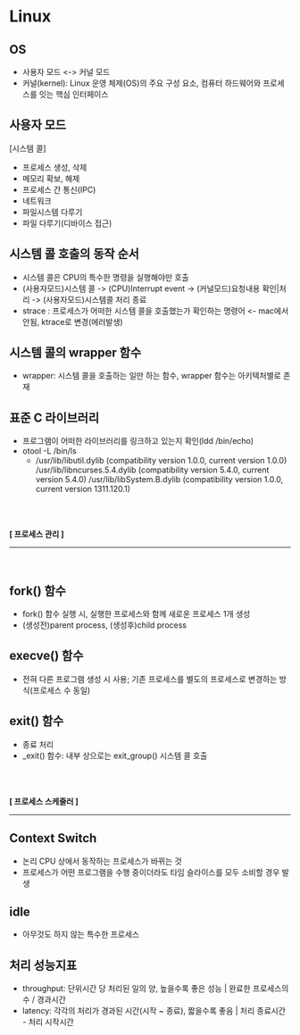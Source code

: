 # Linux


## OS
* 사용자 모드 <-> 커널 모드
* 커널(kernel): Linux 운영 체제(OS)의 주요 구성 요소, 컴퓨터 하드웨어와 프로세스를 잇는 핵심 인터페이스

## 사용자 모드
[시스템 콜]
* 프로세스 생성, 삭제
* 메모리 확보, 해제
* 프로세스 간 통신(IPC)
* 네트워크
* 파일시스템 다루기
* 파일 다루기(디바이스 접근)

## 시스템 콜 호출의 동작 순서
* 시스템 콜은 CPU의 특수한 명령을 실행해야만 호출
* (사용자모드)시스템 콜 -> (CPU)Interrupt event -> (커널모드)요청내용 확인|처리 -> (사용자모드)시스템콜 처리 종료
* strace : 프로세스가 어떠한 시스템 콜을 호출했는가 확인하는 명령어 <- mac에서 안됨, ktrace로 변경(에러발생)

## 시스템 콜의 wrapper 함수
* wrapper: 시스템 콜을 호출하는 일만 하는 함수, wrapper 함수는 아키텍처별로 존재

## 표준 C 라이브러리
* 프로그램이 어떠한 라이브러리를 링크하고 있는지 확인(ldd /bin/echo)
* otool -L /bin/ls   
    *  /usr/lib/libutil.dylib (compatibility version 1.0.0, current version 1.0.0)
        /usr/lib/libncurses.5.4.dylib (compatibility version 5.4.0, current version 5.4.0)
        /usr/lib/libSystem.B.dylib (compatibility version 1.0.0, current version 1311.120.1)
  
<br><br>


**[ 프로세스 관리 ]**  

---

<br>

## fork() 함수
* fork() 함수 실행 시, 실행한 프로세스와 함께 새로운 프로세스 1개 생성
* (생성전)parent process, (생성후)child process

## execve() 함수
* 전혀 다른 프로그램 생성 시 사용; 기존 프로세스를 별도의 프로세스로 변경하는 방식(프로세스 수 동일)

## exit() 함수
* 종료 처리
* _exit() 함수: 내부 상으로는 exit_group() 시스템 콜 호출


<br><br>


**[ 프로세스 스케줄러 ]**  

---

## Context Switch
* 논리 CPU 상에서 동작하는 프로세스가 바뀌는 것
* 프로세스가 어떤 프로그램을 수행 중이더라도 타임 슬라이스를 모두 소비할 경우 발생

## idle 
* 아무것도 하지 않는 특수한 프로세스

## 처리 성능지표
* throughput: 단위시간 당 처리된 일의 양, 높을수록 좋은 성능 | 완료한 프로세스의 수 / 경과시간
* latency: 각각의 처리가 경과된 시간(시작 ~ 종료), 짧을수록 좋음 | 처리 종료시간 - 처리 시작시간
